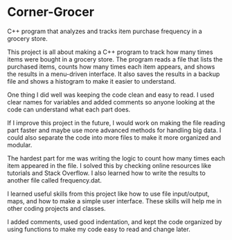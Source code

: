 # Corner-Grocer
C++ program that analyzes and tracks item purchase frequency in a grocery store.

This project is all about making a C++ program to track how many times items were bought in a grocery store. The program reads a file that lists the purchased items, counts how many times each item appears, and shows the results in a menu-driven interface. It also saves the results in a backup file and shows a histogram to make it easier to understand.

One thing I did well was keeping the code clean and easy to read. I used clear names for variables and added comments so anyone looking at the code can understand what each part does.

If I improve this project in the future, I would work on making the file reading part faster and maybe use more advanced methods for handling big data. I could also separate the code into more files to make it more organized and modular.

The hardest part for me was writing the logic to count how many times each item appeared in the file. I solved this by checking online resources like tutorials and Stack Overflow. I also learned how to write the results to another file called frequency.dat.

I learned useful skills from this project like how to use file input/output, maps, and how to make a simple user interface. These skills will help me in other coding projects and classes.

I added comments, used good indentation, and kept the code organized by using functions to make my code easy to read and change later.

